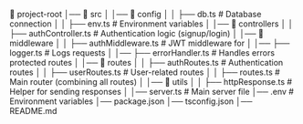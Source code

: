 📂 project-root
│── 📂 src
│   │── 📂 config
│   │   ├── db.ts          # Database connection
│   │   ├── env.ts         # Environment variables
│   │── 📂 controllers
│   │   ├── authController.ts   # Authentication logic (signup/login)
│   │── 📂 middleware
│   │   ├── authMiddleware.ts   # JWT middleware for 
│   │── ├── logger.ts         # Logs requests
│   │── ├── errorHandler.ts   # Handles errors
protected routes
│   │── 📂 routes
│   │   ├── authRoutes.ts   # Authentication routes
│   │   ├── userRoutes.ts   # User-related routes
│   │   ├── routes.ts       # Main router (combining all routes)
│   │── 📂 utils
│   │   ├── httpResponse.ts # Helper for sending responses
│   │── server.ts           # Main server file
│── .env                    # Environment variables
│── package.json
│── tsconfig.json
│── README.md
